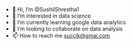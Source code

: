 - 👋 Hi, I’m @SushilShrestha1
- 👀 I’m interested in data science
- 🌱 I’m currently learning google data analytics
- 💞️ I’m looking to collaborate on data analysis
- 📫 How to reach me succik@gmai.com

<!---
SushilShrestha1/SushilShrestha1 is a ✨ special ✨ repository because its `README.md` (this file) appears on your GitHub profile.
You can click the Preview link to take a look at your changes.
--->
